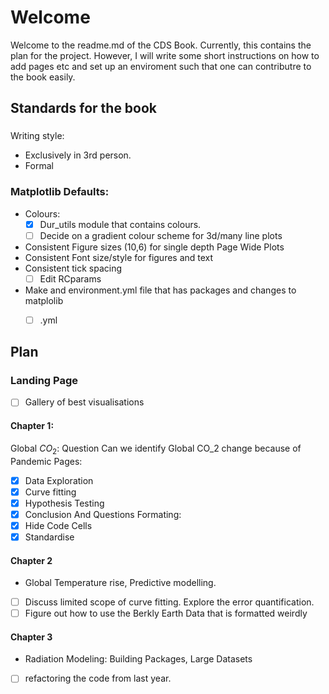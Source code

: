 # Welcome
Welcome to the readme.md of the CDS Book. Currently, this contains the plan for the project. However, I will write some short instructions on how to add pages etc and set up an enviroment such that one can contributre to the book easily. 

## Standards for the book
###
Writing style: 
- Exclusively in 3rd person.
- Formal
### Matplotlib Defaults:
- Colours:
    - [x] Dur_utils module that contains colours.
    - [ ] Decide on a gradient colour scheme for 3d/many line plots
- Consistent Figure sizes (10,6) for single depth Page Wide Plots
- Consistent Font size/style for figures and text 
- Consistent tick spacing 
    - [ ] Edit RCparams
- Make and environment.yml file that has packages and changes to matplolib 
    - [ ] .yml


## Plan 
### Landing Page
- [ ] Gallery of best visualisations
#### Chapter 1:
Global $CO_2$: Question Can we identify Global CO_2 change because of Pandemic 
Pages:
- [x] Data Exploration
- [x] Curve fitting
- [x] Hypothesis Testing 
- [x] Conclusion And Questions
Formating:
- [x] Hide Code Cells
- [x] Standardise 
#### Chapter 2
- Global Temperature rise, Predictive modelling. 
- [ ] Discuss limited scope of curve fitting. Explore the error quantification.
- [ ] Figure out how to use the Berkly Earth Data that is formatted weirdly
#### Chapter 3
- Radiation Modeling: Building Packages, Large Datasets 
- [ ] refactoring the code from last year. 